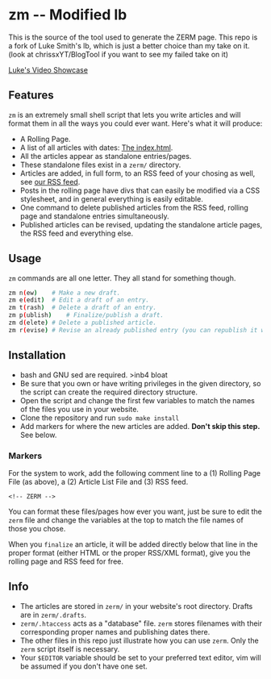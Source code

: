 # zm -- Modified lb

This is the source of the tool used to generate the ZERM page. This repo is a fork of Luke Smith's lb, which is just a better choice than my take on it. (look at chrissxYT/BlogTool if you want to see my failed take on it)

[Luke's Video Showcase](https://www.youtube.com/watch?v=S1WQlr42xDM)

## Features

`zm` is an extremely small shell script that lets you write articles and will format them in all the ways you could ever want. Here's what it will produce:

- A Rolling Page.
- A list of all articles with dates: [The index.html](https://zerm.chrissx.ga/index.html).
- All the articles appear as standalone entries/pages.
- These standalone files exist in a `zerm/` directory.
- Articles are added, in full form, to an RSS feed of your chosing as well, see [our RSS feed](https://zerm.chrissx.ga/rss.xml).
- Posts in the rolling page have divs that can easily be modified via a CSS stylesheet, and in general everything is easily editable.
- One command to delete published articles from the RSS feed, rolling page and standalone entries simultaneously.
- Published articles can be revised, updating the standalone article pages, the RSS feed and everything else.

## Usage

`zm` commands are all one letter. They all stand for something though.

```sh
zm n(ew)	# Make a new draft.
zm e(edit)	# Edit a draft of an entry.
zm t(rash)	# Delete a draft of an entry.
zm p(ublish)    # Finalize/publish a draft.
zm d(elete)	# Delete a published article.
zm r(evise)	# Revise an already published entry (you can republish it with `zm p` when done)
```

## Installation

+ bash and GNU sed are required. >inb4 bloat
+ Be sure that you own or have writing privileges in the given directory, so the script can create the required directory structure.
+ Open the script and change the first few variables to match the names of the files you use in your website.
+ Clone the repository and run `sudo make install`
+ Add markers for where the new articles are added. **Don't skip this step.** See below.

### Markers

For the system to work, add the following comment line to a (1) Rolling Page File (as above), a (2) Article List File and (3) RSS feed.

```
<!-- ZERM -->
```

You can format these files/pages how ever you want, just be sure to edit the `zerm` file and change the variables at the top to match the file names of those you chose.

When you `finalize` an article, it will be added directly below that line in the proper format (either HTML or the proper RSS/XML format), give you the rolling page and RSS feed for free.

## Info

- The articles are stored in `zerm/` in your website's root directory. Drafts are in `zerm/.drafts`.
- `zerm/.htaccess` acts as a "database" file. `zerm` stores filenames with their corresponding proper names and publishing dates there.
- The other files in this repo just illustrate how you can use `zerm`. Only the `zerm` script itself is necessary.
- Your `$EDITOR` variable should be set to your preferred text editor, vim will be assumed if you don't have one set.
